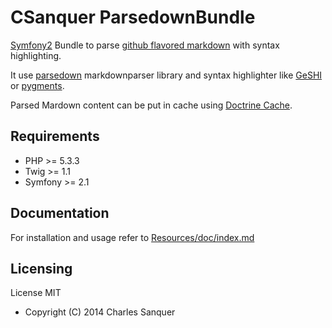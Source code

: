 CSanquer ParsedownBundle
========================

[Symfony2](http://symfony.com/) Bundle to parse [github flavored markdown](https://help.github.com/articles/github-flavored-markdown) with syntax highlighting.

It use [parsedown](http://parsedown.org/) markdownparser library and syntax highlighter like [GeSHI](http://qbnz.com/highlighter/) or [pygments](http://pygments.org/).

Parsed Mardown content can be put in cache using [Doctrine Cache](https://github.com/doctrine/cache).


Requirements
------------

* PHP >= 5.3.3
* Twig >= 1.1
* Symfony >= 2.1

Documentation
------------

For installation and usage refer to [Resources/doc/index.md](https://github.com/csanquer/parsedown-bundle/blob/master/Resources/doc/index.md)

Licensing
---------

License MIT

* Copyright (C) 2014 Charles Sanquer
